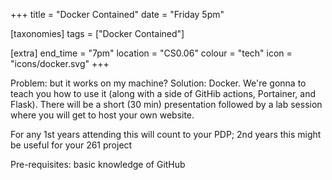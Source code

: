 +++
title = "Docker Contained"
date = "Friday 5pm"

[taxonomies]
tags = ["Docker Contained"]

[extra]
end_time = "7pm"
location = "CS0.06"
colour = "tech"
icon = "icons/docker.svg"
+++

Problem: but it works on my machine? Solution: Docker. We're gonna to teach you how to use it (along with a side of GitHib actions, Portainer, and Flask). There will be a short (30 min) presentation followed by a lab session where you will get to host your own website.

For any 1st years attending this will count to your PDP; 2nd years this might be useful for your 261 project

Pre-requisites: basic knowledge of GitHub
